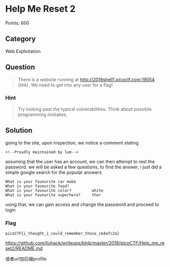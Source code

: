 # Help Me Reset 2
Points: 600

## Category
Web Exploitation

## Question
>There is a website running at http://2018shell1.picoctf.com:19054 (link). We need to get into any user for a flag!

### Hint
>Try looking past the typical vulnerabilities. Think about possible programming mistakes.

## Solution
going to the site, upon inspection, we notice a comment stating
```
<!--Proudly maintained by lum-->
```
assuming that the user has an account, we can then attempt to rest the password. we will be asked a few questions, to find the answer, i just did a simple google search for the popular answers

```
What is your favourite car make
What is your favourite food?
What is your favourite color?         white
What is your favourite superhero?     thor
```

using that, we can gain access and change the password and proceed to login

### Flag
`picoCTF{i_thought_i_could_remember_those_cb4afc2a}`

https://github.com/liuhack/writeups/blob/master/2018/picoCTF/Help_me_reset2/README.md

或者url加后缀profile

